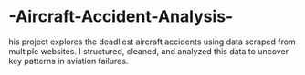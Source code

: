 # -Aircraft-Accident-Analysis-
his project explores the deadliest aircraft accidents using data scraped from multiple websites. I structured, cleaned, and analyzed this data to uncover key patterns in aviation failures.

